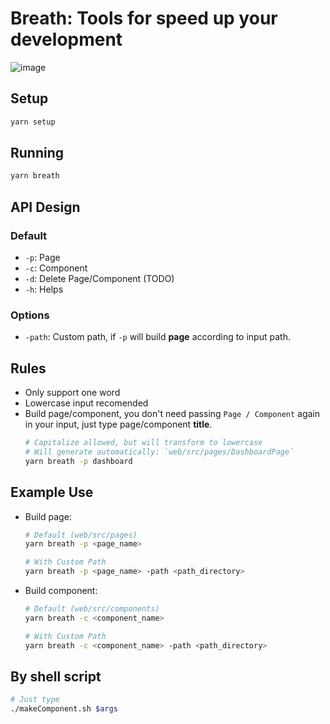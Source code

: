 # Breath: Tools for speed up your development
![image](https://www.thisiscolossal.com/wp-content/uploads/2014/02/desert09.jpg)

## Setup

```sh
yarn setup
```

## Running

```sh
yarn breath
```

## API Design

### Default

- `-p`: Page
- `-c`: Component
- `-d`: Delete Page/Component (TODO)
- `-h`: Helps

### Options

- `-path`: Custom path, if `-p` will build **page** according to input path.

## Rules

- Only support one word
- Lowercase input recomended
- Build page/component, you don't need passing `Page / Component` again in your input, just type page/component **title**.
  ```sh
  # Capitalize allowed, but will transform to lowercase
  # Will generate automatically: `web/src/pages/DashboardPage`
  yarn breath -p dashboard
  ```

## Example Use

- Build page:

  ```sh
  # Default (web/src/pages)
  yarn breath -p <page_name>

  # With Custom Path
  yarn breath -p <page_name> -path <path_directory>
  ```

- Build component:

  ```sh
  # Default (web/src/components)
  yarn breath -c <component_name>

  # With Custom Path
  yarn breath -c <component_name> -path <path_directory>
  ```

## By shell script
```sh
# Just type
./makeComponent.sh $args
```
